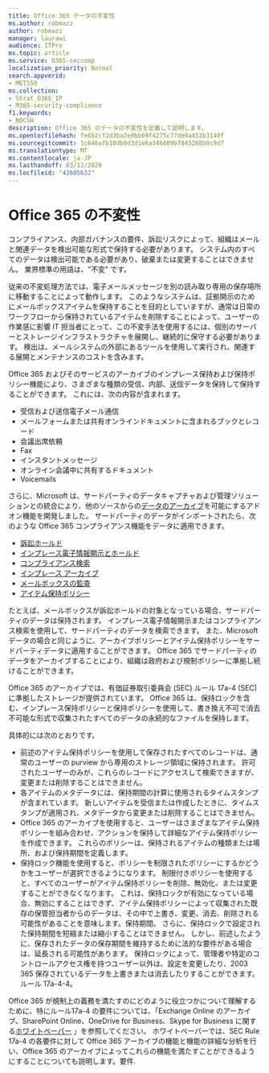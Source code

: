 ```yaml
---
title: Office 365 データの不変性
ms.author: robmazz
author: robmazz
manager: laurawi
audience: ITPro
ms.topic: article
ms.service: O365-seccomp
localization_priority: Normal
search.appverid:
- MET150
ms.collection:
- Strat_O365_IP
- M365-security-compliance
f1.keywords:
- NOCSH
description: Office 365 のデータの不変性を定義して説明します。
ms.openlocfilehash: fe6b2cf3d3ba2e0bb69f4275c77de0a452b3140f
ms.sourcegitcommit: 1c646afb10db9d3d1e6a346089b7845268b0c9d7
ms.translationtype: MT
ms.contentlocale: ja-JP
ms.lasthandoff: 03/12/2020
ms.locfileid: "42605632"
---
```

# <a name="immutability-in-office-365"></a>Office 365 の不変性

コンプライアンス、内部ガバナンスの要件、訴訟リスクによって、組織はメールと関連データを検出可能な形式で保持する必要があります。 システム内のすべてのデータは検出可能である必要があり、破棄または変更することはできません。 業界標準の用語は、"不変" です。

従来の不変処理方法では、電子メールメッセージを別の読み取り専用の保存場所に移動することによって動作します。 このようなシステムは、証拠開示のためにメールボックスアイテムを保持することを目的としていますが、通常は日常のワークフローから保持されているアイテムを削除することによって、ユーザーの作業感に影響 IT 担当者にとって、この不変手法を使用するには、個別のサーバーとストレージインフラストラクチャを展開し、継続的に保守する必要があります。 検出は、メールシステムの外部にあるツールを使用して実行され、関連する展開とメンテナンスのコストを含みます。

Office 365 およびそのサービスのアーカイブのインプレース保持および保持ポリシー機能により、さまざまな種類の受信、内部、送信データを保持して保持することができます。 これには、次の内容が含まれます。

- 受信および送信電子メール通信
- メールフォームまたは共有オンラインドキュメントに含まれるブックとレコード
- 会議出席依頼
- Fax
- インスタントメッセージ
- オンライン会議中に共有するドキュメント
- Voicemails

さらに、Microsoft は、サードパーティのデータキャプチャおよび管理ソリューションとの統合により、他のソースからの[データのアーカイブ](https://support.office.com/article/Archiving-third-party-data-in-Office-365-0ce338d5-3666-4a18-86ab-c6910ff408cc)を可能にするアドオン機能を開発しました。 サードパーティのデータがインポートされたら、次のような Office 365 コンプライアンス機能をデータに適用できます。

- [訴訟ホールド](https://docs.microsoft.com/microsoft-365/compliance/create-a-litigation-hold)
- [インプレース電子情報開示とホールド](https://docs.microsoft.com/microsoft-365/compliance/manage-legal-investigations)
- [コンプライアンス検索](https://docs.microsoft.com/microsoft-365/compliance/search-for-content)
- [インプレース アーカイブ](https://docs.microsoft.com/microsoft-365/compliance/enable-archive-mailboxes)
- [メールボックスの監査](https://docs.microsoft.com/microsoft-365/compliance/enable-mailbox-auditing)
- [アイテム保持ポリシー](https://docs.microsoft.com/microsoft-365/compliance/retention-policies)

たとえば、メールボックスが訴訟ホールドの対象となっている場合、サードパーティのデータは保持されます。 インプレース電子情報開示またはコンプライアンス検索を使用して、サードパーティのデータを検索できます。 また、Microsoft データの場合と同じように、アーカイブポリシーとアイテム保持ポリシーをサードパーティデータに適用することができます。 Office 365 でサードパーティのデータをアーカイブすることにより、組織は政府および規制ポリシーに準拠し続けることができます。

Office 365 のアーカイブでは、有価証券取引委員会 (SEC) ルール 17a-4 (SEC) に準拠したストレージが提供されています。 Office 365 は、保持ロックを含む、インプレース保持ポリシーと保持ポリシーを使用して、書き換え不可で消去不可能な形式で収集されたすべてのデータの永続的なファイルを保持します。

具体的には次のとおりです。

- 前述のアイテム保持ポリシーを使用して保存されたすべてのレコードは、通常のユーザーの purview から専用のストレージ領域に保持されます。 許可されたユーザーのみが、これらのレコードにアクセスして検索できますが、変更または削除することはできません。
- 各アイテムのメタデータには、保持期間の計算に使用されるタイムスタンプが含まれています。 新しいアイテムを受信または作成したときに、タイムスタンプが適用され、メタデータから変更または削除することはできません。
- Office 365 のアーカイブを使用すると、ユーザーはさまざまなアイテム保持ポリシーを組み合わせ、アクションを保持して詳細なアイテム保持ポリシーを作成できます。 これらのポリシーは、保持されるアイテムの種類または場所、および保持期間を定義します。
- 保持ロック機能を使用すると、ポリシーを制限されたポリシーにするかどうかをユーザーが選択できるようになります。 制限付きポリシーを使用すると、すべてのユーザーがアイテム保持ポリシーを削除、無効化、または変更することができなくなります。 これは、保持ロックが有効になっている場合、無効にすることはできず、アイテム保持ポリシーによって収集された既存の保管担当者からのデータは、その中で上書き、変更、消去、削除される可能性があることを意味します。保持期間。 さらに、保持ロックで設定された保持期間を短縮または縮小することはできません。 しかし、前述したように、保存されたデータの保存期間を維持するために法的な要件がある場合は、延長される可能性があります。 保持ロックによって、管理者や特定のコントロールアクセス権を持つユーザー以外は、設定を変更したり、2003 365 保存されているデータを上書きまたは消去したりすることができます。ルール 17a-4-4。

Office 365 が規制上の義務を満たすのにどのように役立つかについて理解するために、特にルール17a-4 の要件については、「Exchange Online のアーカイブ、SharePoint Online、OneDrive for Business、Skype for Business に関する[ホワイトペーパー](https://www.microsoft.com/microsoft-365/blog/wp-content/uploads/2015/11/Microsoft-EOA-White-Paper.pdf) 」を参照してください。 ホワイトペーパーでは、SEC Rule 17a-4 の各要件に対して Office 365 アーカイブの機能と機能の詳細な分析を行い、Office 365 のアーカイブによってこれらの機能を満たすことができるようにすることについても説明します。要件.
